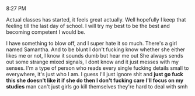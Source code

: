 8:27 PM

Actual classes has started, it feels great actually. Well hopefully I keep that feeling till the last day of school.
I will try my best to be the best and becoming competent I would be. 

I have something to blow off, and I super hate it so much. There's a girl named Samantha. And to be blunt I don't fucking know whether she either likes me or not, I know it sounds dumb but hear me out
She always sends out some strange mixed signals, I dont know and it just messes with my senses. I'm a type of person who reads every single fucking details small to everywhere, it's just who I am. I guess I'll just ignore shit and **just go fuck this she doesn't like it if she do then I don't fucking care I'll focus on my studies** man can't just girls go kill themselves they're hard to deal with smh